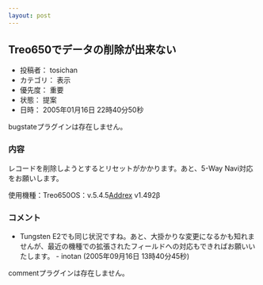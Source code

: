 ```yaml
---
layout: post
---
```

<h2>Treo650でデータの削除が出来ない</h2>
<ul>
<li>投稿者： tosichan</li>
<li>カテゴリ： 表示</li>
<li>優先度： 重要</li>
<li>状態： 提案</li>
<li>日時： 2005年01月16日 22時40分50秒</li>
</ul>
<p><span class="error">bugstateプラグインは存在しません。</span> </p>
<h3>内容</h3>
<p>レコードを削除しようとするとリセットがかかります。あと、5-Way Navi対応をお願いします。</p>
<p>使用機種：Treo650OS：v.5.4.5<a href="/?page=Addrex" class="wikipage">Addrex</a> v1.492β</p>
<h3>コメント</h3>
<ul>
<li>Tungsten E2でも同じ状況ですね。あと、大掛かりな変更になるかも知れませんが、最近の機種での拡張されたフィールドへの対応もできればお願いいたします。 - inotan (2005年09月16日 13時40分45秒)</li>
</ul>
<p><span class="error">commentプラグインは存在しません。</span> </p>
